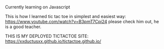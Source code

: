 Currently learning on Javascript

This is how I learned tic tac toe in simplest and easiest way: https://www.youtube.com/watch?v=B3pmT7Cpi24
please check him out, he is a good teacher.




THIS IS MY DEPLOYED TICTACTOE SITE: https://xxductusxx.github.io/tictactoe.github.io/
